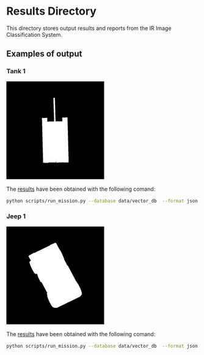 # Results Directory

This directory stores output results and reports from the IR Image Classification System.

## Examples of output

### Tank 1

![Tank 1](../examples/tank_1.png)

The [results](tank_1_query_results.json) have been obtained with the following comand:

```bash
python scripts/run_mission.py --database data/vector_db  --format json --disable-cache --model checkpoints/fine_tuning/contrastive_best_epoch_11.pth --image examples/tank_1.png -o results/tank_1_query_results.json --quiet
```

### Jeep 1

![Jeep 1](../examples/jeep_1.png)


The [results](jeep_1_query_results.json) have been obtained with the following comand:

```bash
python scripts/run_mission.py --database data/vector_db  --format json --disable-cache --model checkpoints/fine_tuning/contrastive_best_epoch_11.pth --image examples/jeep_1.png -o results/jeep_1_query_results.json --quiet
```
